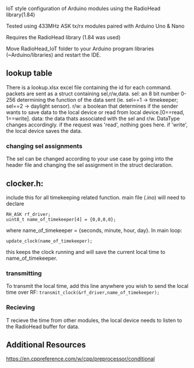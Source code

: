 IoT style configuration of Arduino modules using the RadioHead library(1.84)

Tested using 433MHz ASK tx/rx modules paired with Arduino Uno & Nano

Requires the RadioHead library (1.84 was used)

Move RadioHead_IoT folder to your Arduino program libraries (~Arduino/libraries) and restart the IDE.

## lookup table

There is a lookup.xlsx excel file containing the id for each command. packets are sent as a struct containing sel,r/w,data.
sel: an 8 bit number 0-256 determining the function of the data sent (ie. sel==1 -> timekeeper; sel==2 -> daylight sensor).
r/w: a boolean that determines if the sender wants to save data to the local device or read from local device.[0==read, 1==write].
data: the data thats associated with the sel and r/w. DataType changes accordingly. if the request was 'read', nothing goes here. if 'write', the local device saves the data.

### changing sel assignments

The sel can be changed according to your use case by going into the header file and changing the sel assignment in the struct declaration.

## clocker.h:

include this for all timekeeping related function.
main file (.ino) will need to declare
```#include "clocker.h"
RH_ASK rf_driver;
uint8_t name_of_timekeeper[4] = {0,0,0,0};
```

where name_of_timekeeper = {seconds, minute, hour, day}.
In main loop:

```update_clock(name_of_timekeeper);```

this keeps the clock running and will save the current local time to name_of_timekeeper.

### transmitting

To transmit the local time, add this line anywhere you wish to send the local time over RF:
```transmit_clock(&rf_driver,name_of_timekeeper);```

### Recieving

T recieve the time from other modules, the local device needs to listen to the RadioHead buffer for data.


## Additional Resources
https://en.cppreference.com/w/cpp/preprocessor/conditional
